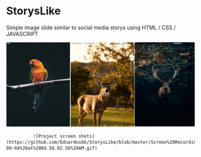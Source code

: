 # StorysLike
Simple image slide similar to social media storys using HTML / CSS / JAVASCRIPT

![Project screen shots](https://github.com/Eduardosbk/StorysLike/blob/master/print.jpg)

              ![Project screen shots](https://github.com/Eduardosbk/StorysLike/blob/master/Screen%20Recording%202020-09-04%20at%2004.56.02.56%20AM.gif)
